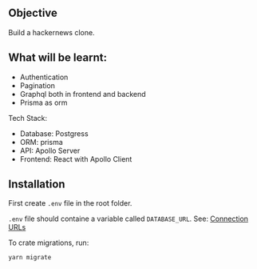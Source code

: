 ## Objective

Build a hackernews clone.

## What will be learnt:

- Authentication
- Pagination
- Graphql both in frontend and backend
- Prisma as orm

Tech Stack:

- Database: Postgress
- ORM: prisma
- API: Apollo Server
- Frontend: React with Apollo Client

## Installation

First create `.env` file in the root folder.

`.env` file should containe a variable called `DATABASE_URL`. See:
[Connection URLs](https://www.prisma.io/docs/reference/database-reference/connection-urls)

To crate migrations, run:

`yarn migrate`
